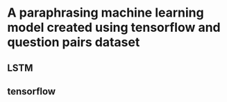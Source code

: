 # A paraphrasing machine learning model created using tensorflow and question pairs dataset

## LSTM
## tensorflow
